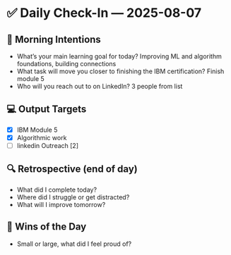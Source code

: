 # ✅ Daily Check-In — 2025-08-07

## 📌 Morning Intentions
- What’s your main learning goal for today? Improving ML and algorithm foundations, building connections
- What task will move you closer to finishing the IBM certification? Finish module 5
- Who will you reach out to on LinkedIn? 3 people from list

## 💻 Output Targets
- [x] IBM Module 5
- [x] Algorithmic work
- [ ] linkedin Outreach [2]

## 🔍 Retrospective (end of day)
- What did I complete today?
- Where did I struggle or get distracted?
- What will I improve tomorrow?

## 🙌 Wins of the Day
- Small or large, what did I feel proud of?

